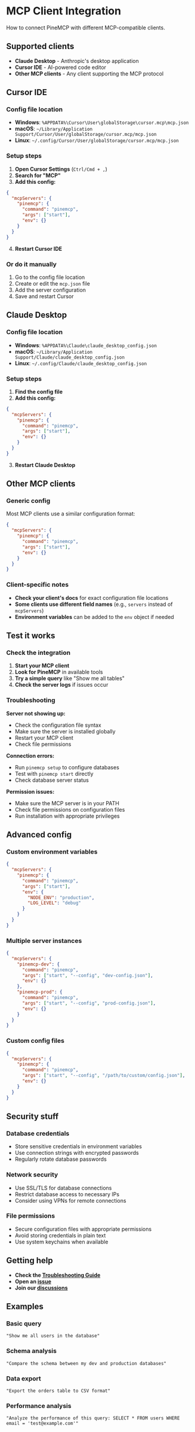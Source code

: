 # MCP Client Integration

How to connect PineMCP with different MCP-compatible clients.

## Supported clients

- **Claude Desktop** - Anthropic's desktop application
- **Cursor IDE** - AI-powered code editor
- **Other MCP clients** - Any client supporting the MCP protocol

## Cursor IDE

### Config file location
- **Windows**: `%APPDATA%\Cursor\User\globalStorage\cursor.mcp\mcp.json`
- **macOS**: `~/Library/Application Support/Cursor/User/globalStorage/cursor.mcp/mcp.json`
- **Linux**: `~/.config/Cursor/User/globalStorage/cursor.mcp/mcp.json`

### Setup steps

1. **Open Cursor Settings** (`Ctrl/Cmd + ,`)
2. **Search for "MCP"**
3. **Add this config:**

```json
{
  "mcpServers": {
    "pinemcp": {
      "command": "pinemcp",
      "args": ["start"],
      "env": {}
    }
  }
}
```

4. **Restart Cursor IDE**

### Or do it manually

1. Go to the config file location
2. Create or edit the `mcp.json` file
3. Add the server configuration
4. Save and restart Cursor

## Claude Desktop

### Config file location
- **Windows**: `%APPDATA%\Claude\claude_desktop_config.json`
- **macOS**: `~/Library/Application Support/Claude/claude_desktop_config.json`
- **Linux**: `~/.config/Claude/claude_desktop_config.json`

### Setup steps

1. **Find the config file**
2. **Add this config:**

```json
{
  "mcpServers": {
    "pinemcp": {
      "command": "pinemcp",
      "args": ["start"],
      "env": {}
    }
  }
}
```

3. **Restart Claude Desktop**

## Other MCP clients

### Generic config

Most MCP clients use a similar configuration format:

```json
{
  "mcpServers": {
    "pinemcp": {
      "command": "pinemcp",
      "args": ["start"],
      "env": {}
    }
  }
}
```

### Client-specific notes

- **Check your client's docs** for exact configuration file locations
- **Some clients use different field names** (e.g., `servers` instead of `mcpServers`)
- **Environment variables** can be added to the `env` object if needed

## Test it works

### Check the integration

1. **Start your MCP client**
2. **Look for PineMCP** in available tools
3. **Try a simple query** like "Show me all tables"
4. **Check the server logs** if issues occur

### Troubleshooting

**Server not showing up:**
- Check the configuration file syntax
- Make sure the server is installed globally
- Restart your MCP client
- Check file permissions

**Connection errors:**
- Run `pinemcp setup` to configure databases
- Test with `pinemcp start` directly
- Check database server status

**Permission issues:**
- Make sure the MCP server is in your PATH
- Check file permissions on configuration files
- Run installation with appropriate privileges

## Advanced config

### Custom environment variables

```json
{
  "mcpServers": {
    "pinemcp": {
      "command": "pinemcp",
      "args": ["start"],
      "env": {
        "NODE_ENV": "production",
        "LOG_LEVEL": "debug"
      }
    }
  }
}
```

### Multiple server instances

```json
{
  "mcpServers": {
    "pinemcp-dev": {
      "command": "pinemcp",
      "args": ["start", "--config", "dev-config.json"],
      "env": {}
    },
    "pinemcp-prod": {
      "command": "pinemcp",
      "args": ["start", "--config", "prod-config.json"],
      "env": {}
    }
  }
}
```

### Custom config files

```json
{
  "mcpServers": {
    "pinemcp": {
      "command": "pinemcp",
      "args": ["start", "--config", "/path/to/custom/config.json"],
      "env": {}
    }
  }
}
```

## Security stuff

### Database credentials
- Store sensitive credentials in environment variables
- Use connection strings with encrypted passwords
- Regularly rotate database passwords

### Network security
- Use SSL/TLS for database connections
- Restrict database access to necessary IPs
- Consider using VPNs for remote connections

### File permissions
- Secure configuration files with appropriate permissions
- Avoid storing credentials in plain text
- Use system keychains when available

## Getting help

- **Check the [Troubleshooting Guide](troubleshooting.md)**
- **Open an [issue](https://github.com/Zyleree/PineMCP/issues)**
- **Join our [discussions](https://github.com/Zyleree/PineMCP/discussions)**

## Examples

### Basic query
```
"Show me all users in the database"
```

### Schema analysis
```
"Compare the schema between my dev and production databases"
```

### Data export
```
"Export the orders table to CSV format"
```

### Performance analysis
```
"Analyze the performance of this query: SELECT * FROM users WHERE email = 'test@example.com'"
```
